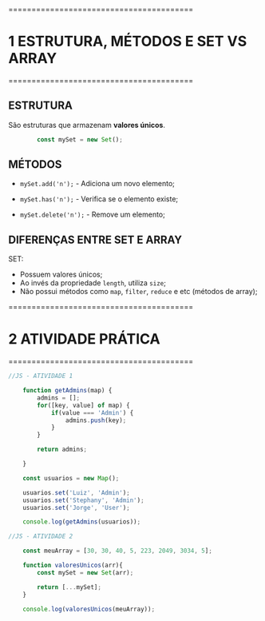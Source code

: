 ========================================
# 1 ESTRUTURA, MÉTODOS E SET VS ARRAY
========================================

## ESTRUTURA

São estruturas que armazenam **valores únicos**.

```js
        const mySet = new Set();
```


## MÉTODOS

 - `mySet.add('n');` - Adiciona um novo elemento;

 - `mySet.has('n');` - Verifica se o elemento existe;

 - `mySet.delete('n');` - Remove um elemento;


## DIFERENÇAS ENTRE SET E ARRAY

 SET:
 - Possuem valores únicos;
 - Ao invés da propriedade `length`, utiliza `size`;
 - Não possui métodos como `map`, `filter`, `reduce` e etc (métodos de array);



========================================
# 2 ATIVIDADE PRÁTICA
========================================


```js
//JS - ATIVIDADE 1

    function getAdmins(map) {
        admins = [];
        for([key, value] of map) {
            if(value === 'Admin') {
                admins.push(key);
            }
        }

        return admins;

    }

    const usuarios = new Map();

    usuarios.set('Luiz', 'Admin');
    usuarios.set('Stephany', 'Admin');
    usuarios.set('Jorge', 'User');

    console.log(getAdmins(usuarios));

```
```js
//JS - ATIVIDADE 2

    const meuArray = [30, 30, 40, 5, 223, 2049, 3034, 5];

    function valoresUnicos(arr){
        const mySet = new Set(arr);

        return [...mySet];
    }

    console.log(valoresUnicos(meuArray));

```
